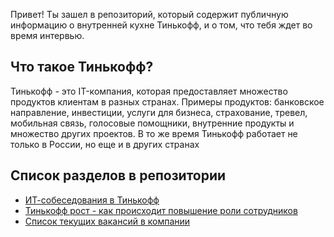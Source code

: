 Привет! Ты зашел в репозиторий, который содержит публичную информацию о внутренней кухне Тинькофф, и о том, что тебя ждет во время интервью.

## Что такое Тинькофф?

Тинькофф - это IT-компания, которая предоставляет множество продуктов клиентам в разных странах. Примеры продуктов: банковское направление, инвестиции, услуги для бизнеса, страхование, тревел, мобильная связь, голосовые помощники, внутренние продукты и множество других проектов. В то же время Тинькофф работает не только в России, но еще и в других странах

## Список разделов в репозитории

- [ИТ-собеседования в Тинькофф](interview)
- [Тинькофф рост - как происходит повышение роли сотрудников](tinkoff-growth)
- [Список текущих вакансий в компании](https://www.tinkoff.ru/career/it/)
